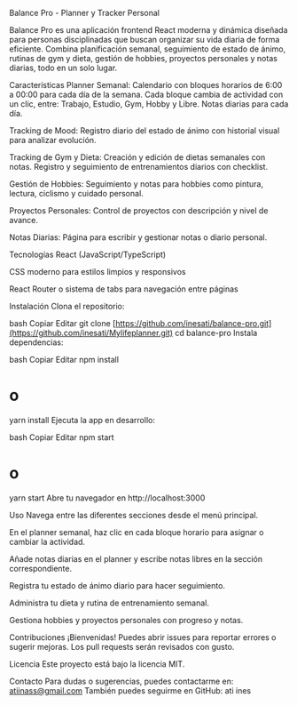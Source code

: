 
Balance Pro - Planner y Tracker Personal

Balance Pro es una aplicación frontend React moderna y dinámica diseñada para personas disciplinadas que buscan organizar su vida diaria de forma eficiente. Combina planificación semanal, seguimiento de estado de ánimo, rutinas de gym y dieta, gestión de hobbies, proyectos personales y notas diarias, todo en un solo lugar.

Características
Planner Semanal:
Calendario con bloques horarios de 6:00 a 00:00 para cada día de la semana.
Cada bloque cambia de actividad con un clic, entre: Trabajo, Estudio, Gym, Hobby y Libre.
Notas diarias para cada día.

Tracking de Mood:
Registro diario del estado de ánimo con historial visual para analizar evolución.

Tracking de Gym y Dieta:
Creación y edición de dietas semanales con notas.
Registro y seguimiento de entrenamientos diarios con checklist.

Gestión de Hobbies:
Seguimiento y notas para hobbies como pintura, lectura, ciclismo y cuidado personal.

Proyectos Personales:
Control de proyectos con descripción y nivel de avance.

Notas Diarias:
Página para escribir y gestionar notas o diario personal.

Tecnologías
React (JavaScript/TypeScript)

CSS moderno para estilos limpios y responsivos

React Router o sistema de tabs para navegación entre páginas

Instalación
Clona el repositorio:

bash
Copiar
Editar
git clone [https://github.com/inesati/balance-pro.git](https://github.com/inesati/Mylifeplanner.git)
cd balance-pro
Instala dependencias:

bash
Copiar
Editar
npm install
# o
yarn install
Ejecuta la app en desarrollo:

bash
Copiar
Editar
npm start
# o
yarn start
Abre tu navegador en http://localhost:3000

Uso
Navega entre las diferentes secciones desde el menú principal.

En el planner semanal, haz clic en cada bloque horario para asignar o cambiar la actividad.

Añade notas diarias en el planner y escribe notas libres en la sección correspondiente.

Registra tu estado de ánimo diario para hacer seguimiento.

Administra tu dieta y rutina de entrenamiento semanal.

Gestiona hobbies y proyectos personales con progreso y notas.

Contribuciones
¡Bienvenidas! Puedes abrir issues para reportar errores o sugerir mejoras.
Los pull requests serán revisados con gusto.

Licencia
Este proyecto está bajo la licencia MIT.

Contacto
Para dudas o sugerencias, puedes contactarme en: atiinass@gmail.com
También puedes seguirme en GitHub: ati ines 

